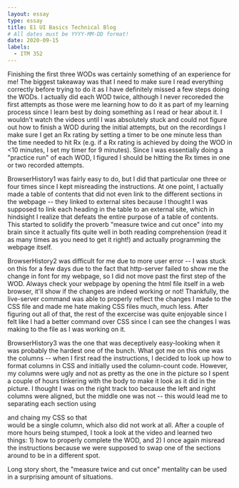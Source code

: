 ```yaml
---
layout: essay
type: essay
title: E1 UI Basics Technical Blog
# All dates must be YYYY-MM-DD format!
date: 2020-09-15
labels:
  - ITM 352
---
```

Finishing the first three WODs was certainly something of an experience for me!  The biggest takeaway was that I need to make sure I read everything correctly before trying to do it as I have definitely missed a few steps doing the WODs.  I actually did each WOD twice, although I never recoreded the first attempts as those were me learning how to do it as part of my learning process since I learn best by doing something as I read or hear about it.  I wouldn't watch the videos until I was absolutely stuck and could not figure out how to finish a WOD during the initial attempts, but on the recordings I make sure I get an Rx rating by setting a timer to be one minute less than the time needed to hit Rx (e.g. if a Rx rating is achieved by doing the WOD in <10 minutes, I set my timer for 9 minutes).  Since I was essentially doing a "practice run" of each WOD, I figured I should be hitting the Rx times in one or two recorded attempts.

BrowserHistory1 was fairly easy to do, but I did that particular one three or four times since I kept misreading the instructions.  At one point, I actually made a table of contents that did not even link to the different sections in the webpage -- they linked to external sites because I thought I was supposed to link each heading in the table to an external site, which in hindsight I realize that defeats the entire purpose of a table of contents.  This started to solidify the proverb "measure twice and cut once" into my brain since it actually fits quite well in both reading comprehension (read it as many times as you need to get it right!) and actually programming the webpage itself.

BrowserHistory2 was difficult for me due to more user error -- I was stuck on this for a few days due to the fact that http-server failed to show me the change in font for my webpage, so I did not move past the first step of the WOD.  Always check your webpage by opening the html file itself in a web browser, it'll show if the changes are indeed working or not!  Thankfully, the live-server command was able to properly reflect the changes I made to the CSS file and made me hate making CSS files much, much less.  After figuring out all of that, the rest of the excercise was quite enjoyable since I felt like I had a better command over CSS since I can see the changes I was making to the file as I was working on it.

BrowserHistory3 was the one that was deceptively easy-looking when it was probably the hardest one of the bunch.  What got me on this one was the columns -- when I first read the instructions, I decided to look up how to format columns in CSS and initially used the column-count code.  However, my columns were ugly and not as pretty as the one in the picture so I spent a couple of hours tinkering with the body to make it look as it did in the picture.  I thought I was on the right track too because the left and right columns were aligned, but the middle one was not -- this would lead me to separating each section using <div> and chaing my CSS so that <div> would be a single column, which also did not work at all.  After a couple of more hours being stumped, I took a look at the video and learned two things: 1) how to properly complete the WOD, and 2) I once again misread the instructions because we were supposed to swap one of the sections around to be in a different spot.
  
Long story short, the "measure twice and cut once" mentality can be used in a surprising amount of situations.